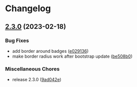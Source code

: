 # Changelog

## [2.3.0](https://github.com/mnorlin/homecontrol/compare/v2.1.0...v2.3.0) (2023-02-18)


### Bug Fixes

* add border around badges ([e029136](https://github.com/mnorlin/homecontrol/commit/e029136c2050f0815afde944a30c52c743524688))
* make border radius work after bootstrap update ([be508b0](https://github.com/mnorlin/homecontrol/commit/be508b026ba37134b3c7ccbc0ac082bd3d80d736))


### Miscellaneous Chores

* release 2.3.0 ([9ad042e](https://github.com/mnorlin/homecontrol/commit/9ad042e852a6349c51d7225aba86a2ee93ffd4b3))
